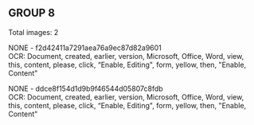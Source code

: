 ## GROUP 8
Total images: 2  

NONE - f2d42411a7291aea76a9ec87d82a9601  
OCR: Document, created, earlier, version, Microsoft, Office, Word, view, this, content, please, click, “Enable, Editing", form, yellow, then, "Enable, Content"  

NONE - ddce8f154d1d9b9f46544d05807c8fdb  
OCR: Document, created, earlier, version, Microsoft, Office, Word, view, this, content, please, click, “Enable, Editing", form, yellow, then, "Enable, Content"  

